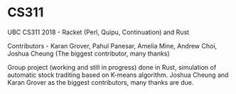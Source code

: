 # CS311
UBC CS311 2018 - Racket (Perl, Quipu, Continuation) and Rust

Contributors - Karan Grover, Pahul Panesar, Amelia Mine, Andrew Choi, Joshua Cheung (The biggest contributor, many thanks)

Group project (working and still in progress) done in Rust, simulation of automatic stock traditing based on K-means algorithm.
Joshua Cheung and Karan Grover as the biggest contributors, many thanks are due.
